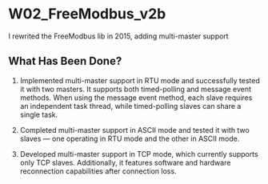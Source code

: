 # W02_FreeModbus_v2b
I rewrited the FreeModbus lib in 2015, adding multi-master support 


## What Has Been Done?
1. Implemented multi-master support in RTU mode and successfully tested it with two masters. It supports both timed-polling and message event methods. When using the message event method, each slave requires an independent task thread, while timed-polling slaves can share a single task.

1. Completed multi-master support in ASCII mode and tested it with two slaves — one operating in RTU mode and the other in ASCII mode.

1. Developed multi-master support in TCP mode, which currently supports only TCP slaves. Additionally, it features software and hardware reconnection capabilities after connection loss.